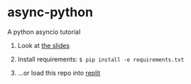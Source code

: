 # async-python
A python asyncio tutorial

1. Look at [the slides](https://docs.google.com/presentation/d/1ANyD3-6O_fO-ibRU3U20LZ6r6GEh4ImLtQrVu1PNUlo/edit?usp=sharing)

2. Install requirements: `$ pip install -e requirements.txt`

3. ...or load this repo into [replit](https://replit.com/)
